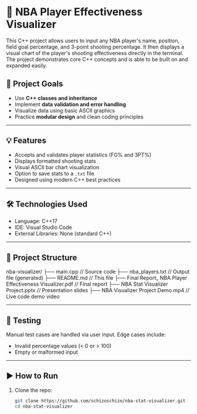 # 🏀 NBA Player Effectiveness Visualizer

This C++ project allows users to input any NBA player's name, position, field goal percentage, and 3-point shooting percentage. 
It then displays a visual chart of the player's shooting effectiveness directly in the terminal. 
The project demonstrates core C++ concepts and is able to be built on and expanded easily.

## 🎯 Project Goals

- Use **C++ classes and inheritance**
- Implement **data validation and error handling**
- Visualize data using basic ASCII graphics
- Practice **modular design** and clean coding principles

---

## 💡 Features

- Accepts and validates player statistics (FG% and 3PT%)
- Displays formatted shooting stats
- Visual ASCII bar chart visualization
- Option to save stats to a `.txt` file
- Designed using modern C++ best practices

---

## 🛠 Technologies Used

- Language: C++17
- IDE: Visual Studio Code
- External Libraries: None (standard C++)

---

## 📁 Project Structure
nba-visualizer/
├── main.cpp // Source code
├── nba_players.txt // Output file (generated)
├── README.md // This file
├── Final Report_ NBA Player Effectiveness Visualizer.pdf // Final report
├── NBA Stat Visualizer Project.pptx // Presentation slides
├── NBA Visualizer Project Demo.mp4 // Live code demo video

---

## 🧪 Testing

Manual test cases are handled via user input. Edge cases include:
- Invalid percentage values (< 0 or > 100)
- Empty or malformed input

---

## ▶️ How to Run

1. Clone the repo:
   ```bash
   git clone https://github.com/schizoschizo/nba-stat-visualizer.git
   cd nba-stat-visualizer
